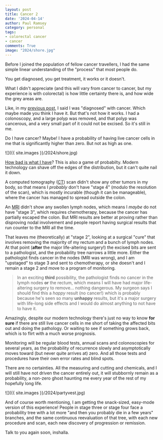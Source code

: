 ```yaml
---
layout: post
title: Cancer 2
date: '2024-04-14'
author: Paul Ramsey
category: personal
tags:
- colorectal cancer
- cancer
comments: True
image: "2024/shore.jpg"
---
```


Before I joined the population of fellow cancer travellers, I had the same simple linear understanding of the "process" that most people do. 

You get diagnosed, you get treatment, it works or it doesn't.

What I didn't appreciate (and this will vary from cancer to cancer, but my experience is with colorectal) is how little certainty there is, and how wide the grey areas are.

Like, in my [previous post](cancer-1.html), I said I was "diagnosed" with cancer. Which maybe made you think I have it. But that's not how it works. I had a colonoscopy, and a large polyp was removed, and that polyp was cancerous, and a very small part of it could not be excised. So it's still in me.

Do I have cancer? Maybe! I have a probability of having live cancer cells in me that is significantly higher than zero. But not as high as one.

![]({{ site.images }}/2024/shore.jpg)

[How bad is what I have](https://cancer.ca/en/cancer-information/cancer-types/colorectal/staging)? This is also a game of probabilty. Modern technology can shave off the edges of the distribution, but it can't quite nail it down.

A computed tomography ([CT](https://www.mayoclinic.org/tests-procedures/ct-scan/about/pac-20393675)) scan didn't show any other tumors in my body, so that means I *probably* don't have "stage 4" (modulo the resolution of the scan), which is mostly incurable (though it can be manageable), where the cancer has managed to spread outside the colon.

An [MRI](https://www.mayoclinic.org/tests-procedures/mri/about/pac-20384768) didn't show any swollen lymph nodes, which means I *maybe* do not have "stage 3", which requires chemotherapy, because the cancer has partially escaped the colon. But MRI results are better at proving rather than disproving nodal involvement and people report having surgical results that run counter to the MRI all the time.

That leaves me (theoretically) at "stage 2", looking at a surgical "cure" that involves removing the majority of my rectum and a bunch of lymph nodes. At that point (**after** the major life-altering surgery!) the excised bits are sent to a pathologist, and the probability tree narrows a little more. Either the pathologist finds cancer in the nodes (MRI was wrong), and I am "upstaged" to stage 3 and sent to chemotherapy, or she doesn't and I remain a stage 2 and move to a program of monitoring. 

> In an exciting **third** possibility, the pathologist finds no cancer in the lymph nodes **or** the rectum, which means I will have had major life-altering surgery to remove... nothing dangerous. My surgeon says I should find this a *happy* result (no cancer!) which is probably because he's seen so many **unhappy** results, but it's a major surgery with life-long side effects and I would do almost anything to not have to have it. 

Amazingly, despite our modern technology there's just no way to know **for sure** if there are still live cancer cells in me short of taking the affected bits out and doing the pathology. Or waiting to see if something grows back, which is to flirt with a much worse prognosis.

Monitoring will be regular blood tests, annual scans and colonoscopies for several years, as the probability of recurrence slowly and asymptotically moves toward (but never quite arrives at) zero. And all those tests and procedures have their own error rates and blind spots.

There are no certainties. All the measuring and cutting and chemicals, and I will still have not driven the cancer entirely out, it will stubbornly remain as a probability, a non-zero ghost haunting me every year of the rest of my hopefully long life.

![]({{ site.images }}/2024/partyvest.jpg)

And of course worth mentioning, I am getting the snack-sized, easy-mode version of this experience! People in stage three or stage four face a probability tree with a lot more "and then you probably die in a few years" branches, and the same continuous reevaluation of that tree, with each new procedure and scan, each new discovery of progression or remission.

Talk to you again soon, inshalla.
